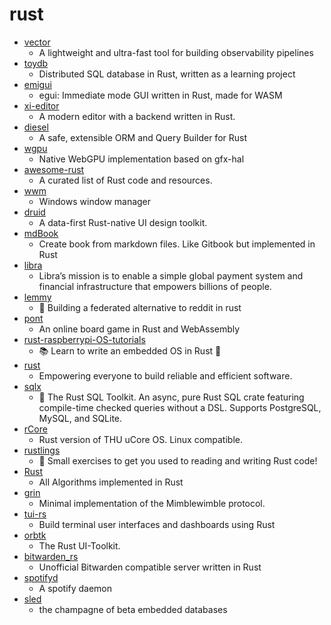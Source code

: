 # rust
- [vector](https://github.com/timberio/vector)
  - A lightweight and ultra-fast tool for building observability pipelines
- [toydb](https://github.com/erikgrinaker/toydb)
  - Distributed SQL database in Rust, written as a learning project
- [emigui](https://github.com/emilk/emigui)
  - egui: Immediate mode GUI written in Rust, made for WASM
- [xi-editor](https://github.com/xi-editor/xi-editor)
  - A modern editor with a backend written in Rust.
- [diesel](https://github.com/diesel-rs/diesel)
  - A safe, extensible ORM and Query Builder for Rust
- [wgpu](https://github.com/gfx-rs/wgpu)
  - Native WebGPU implementation based on gfx-hal
- [awesome-rust](https://github.com/rust-unofficial/awesome-rust)
  - A curated list of Rust code and resources.
- [wwm](https://github.com/TimUntersberger/wwm)
  - Windows window manager
- [druid](https://github.com/linebender/druid)
  - A data-first Rust-native UI design toolkit.
- [mdBook](https://github.com/rust-lang/mdBook)
  - Create book from markdown files. Like Gitbook but implemented in Rust
- [libra](https://github.com/libra/libra)
  - Libra’s mission is to enable a simple global payment system and financial infrastructure that empowers billions of people.
- [lemmy](https://github.com/LemmyNet/lemmy)
  - 🐀 Building a federated alternative to reddit in rust
- [pont](https://github.com/mkeeter/pont)
  - An online board game in Rust and WebAssembly
- [rust-raspberrypi-OS-tutorials](https://github.com/rust-embedded/rust-raspberrypi-OS-tutorials)
  - 📚 Learn to write an embedded OS in Rust 🦀
- [rust](https://github.com/rust-lang/rust)
  - Empowering everyone to build reliable and efficient software.
- [sqlx](https://github.com/launchbadge/sqlx)
  - 🧰 The Rust SQL Toolkit. An async, pure Rust SQL crate featuring compile-time checked queries without a DSL. Supports PostgreSQL, MySQL, and SQLite.
- [rCore](https://github.com/rcore-os/rCore)
  - Rust version of THU uCore OS. Linux compatible.
- [rustlings](https://github.com/rust-lang/rustlings)
  - 🦀 Small exercises to get you used to reading and writing Rust code!
- [Rust](https://github.com/TheAlgorithms/Rust)
  - All Algorithms implemented in Rust
- [grin](https://github.com/mimblewimble/grin)
  - Minimal implementation of the Mimblewimble protocol.
- [tui-rs](https://github.com/fdehau/tui-rs)
  - Build terminal user interfaces and dashboards using Rust
- [orbtk](https://github.com/redox-os/orbtk)
  - The Rust UI-Toolkit.
- [bitwarden_rs](https://github.com/dani-garcia/bitwarden_rs)
  - Unofficial Bitwarden compatible server written in Rust
- [spotifyd](https://github.com/Spotifyd/spotifyd)
  - A spotify daemon
- [sled](https://github.com/spacejam/sled)
  - the champagne of beta embedded databases
